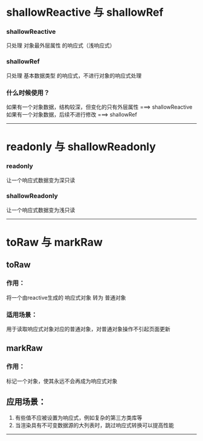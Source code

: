 # shallowReactive 与 shallowRef

### shallowReactive  

只处理 对象最外层属性 的响应式（浅响应式）  

### shallowRef  

只处理 基本数据类型 的响应式，不进行对象的响应式处理  

### 什么时候使用？

如果有一个对象数据，结构较深，但变化的只有外层属性 ===> shallowReactive  
如果有一个对象数据，后续不进行修改 ===> shallowRef  

---

# readonly 与 shallowReadonly

### readonly

让一个响应式数据变为深只读  

### shallowReadonly

让一个响应式数据变为浅只读  

---

# toRaw 与 markRaw  

## toRaw

### 作用：

将一个由reactive生成的 响应式对象 转为 普通对象  

### 适用场景：

用于读取响应式对象对应的普通对象，对普通对象操作不引起页面更新  

## markRaw

### 作用：

标记一个对象，使其永远不会再成为响应式对象  

## 应用场景：

1. 有些值不应被设置为响应式，例如复杂的第三方类库等  
2. 当渲染具有不可变数据源的大列表时，跳过响应式转换可以提高性能  

---